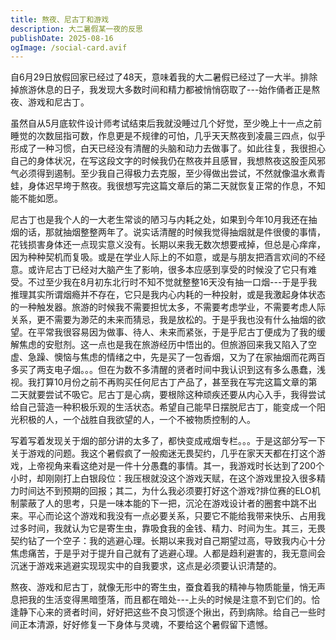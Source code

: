 ```yaml
---
title: 熬夜、尼古丁和游戏
description: 大二暑假某一夜的反思
publishDate: 2025-08-16
ogImage: /social-card.avif
---
```

自6月29日放假回家已经过了48天，意味着我的大二暑假已经过了一大半。排除掉旅游休息的日子，我发现大多数时间和精力都被悄悄窃取了---始作俑者正是熬夜、游戏和尼古丁。

虽然自从5月底软件设计师考试结束后我就没睡过几个好觉，至少晚上十一点之前睡觉的次数屈指可数，作息更是不规律的可怕，几乎天天熬夜到凌晨三四点，似乎形成了一种习惯，白天已经没有清醒的头脑和动力去做事了。如此往复，我很担心自己的身体状况，在写这段文字的时候我仍在熬夜并且感冒，我想熬夜这股歪风邪气必须得到遏制。至少我自己得极力去克服，至少得做出尝试，不然就像温水煮青蛙，身体迟早垮于熬夜。我很想写完这篇文章后的第二天就恢复正常的作息，不知能不能如愿。

尼古丁也是我个人的一大老生常谈的陋习与内耗之处，如果到今年10月我还在抽烟的话，那就抽烟整整两年了。说实话清醒的时候我觉得抽烟就是件很傻的事情，花钱损害身体还一点现实意义没有。长期以来我无数次想要戒掉，但总是心痒痒，因为种种契机而复吸。或是在学业人际上的不如意，或是与朋友把酒言欢间的不经意。或许尼古丁已经对大脑产生了影响，很多本应感到享受的时候没了它只有难受。不过至少我在8月初东北行时不知不觉就整整16天没有抽一口烟---于是乎我推理其实所谓烟瘾并不存在，它只是我内心内耗的一种投射，或是我激起身体状态的一种触发器。旅游的时候我不需要担忧太多，不需要考虑学业，不需要考虑人际关系，更不需要为渺茫的未来而猜忌，我是放松的。于是乎我也没有什么抽烟的欲望。在平常我很容易因为做事、待人、未来而紧张，于是乎尼古丁便成为了我的缓解焦虑的安慰剂。这一点也是我在旅游经历中悟出的。但旅游回来我又陷入了空虚、急躁、懊恼与焦虑的情绪之中，先是买了一包香烟，又为了在家抽烟而花两百多买了两支电子烟。。。但在为数不多清醒的贤者时间中我认识到这有多么愚蠢，浅视。我打算10月份之前不再购买任何尼古丁产品了，甚至我在写完这篇文章的第二天就要尝试不吸它。尼古丁是心病，要根除这种顽疾还要从内心入手，我得尝试给自己营造一种积极乐观的生活状态。希望自己能早日摆脱尼古丁，能变成一个阳光积极的人，一个战胜自我欲望的人，一个不被物质控制的人。

写着写着发现关于烟的部分讲的太多了，都快变成戒烟专栏。。。于是这部分写一下关于游戏的问题。我这个暑假疯了一般痴迷无畏契约，几乎在家天天都在打这个游戏，上帝视角来看这绝对是一件十分愚蠢的事情。其一，我游戏时长达到了200个小时，却刚刚打上白银段位：我压根就没这个游戏天赋，在这个游戏里投入很多精力时间达不到预期的回报；其二，为什么我必须要打好这个游戏?排位赛的ELO机制蒙蔽了人的思考，只是一味本能的下一把，沉沦在游戏设计者的圈套中跳不出来。平心而论这个游戏和我没有一点必要关系，只要它不能给我带来快乐、占用我过多时间，我就认为它是寄生虫，靠吸食我的金钱、精力、时间为生。其三，无畏契约钻了一个空子：我的逃避心理。长期以来我对自己期望过高，导致我内心十分焦虑痛苦，于是乎对于提升自己就有了逃避心理。人都是趋利避害的，我无意间会沉迷于游戏来逃避实现现实中的自我要求，这点是必须要认识清楚的。

熬夜、游戏和尼古丁，就像无形中的寄生虫，蚕食着我的精神与物质能量，悄无声息把我的生活变得黑暗堕落，而且都在暗处---上头的时候是注意不到它们的。恰逢静下心来的贤者时间，好好把这些不良习惯逐个揪出，药到病除。给自己一些时间正本清源，好好修复一下身体与灵魂，不要给这个暑假留下遗憾。
